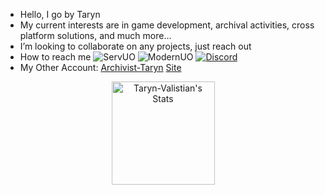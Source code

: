 - Hello, I go by Taryn
- My current interests are in game development, archival activities, cross platform solutions, and much more...
- I’m looking to collaborate on any projects, just reach out
- How to reach me ![ServUO](https://img.shields.io/badge/ServUO-Taryn-blue) ![ModernUO](https://img.shields.io/badge/ModernUO-Taryn-blue) [![Discord](https://img.shields.io/badge/Discord-%235865F2.svg?&logo=discord&logoColor=white)](taryn_._)
- My Other Account: [Archivist-Taryn](https://github.com/archivist-taryn) [Site](https://github.com/Archivist-Taryn/Archivist-Taryn.github.io)

<div class="badges-githubstats">
  <p align="center">
    <img src="https://github-readme-stats.vercel.app/api?username=Taryn-Valistian&theme=tokyonight&show_icons=true&hide_border=true&count_private=true" alt="Taryn-Valistian's Stats" height="165">
    <!---<img src="https://github-readme-streak-stats.herokuapp.com/?user=Taryn-Valistian&theme=tokyonight&hide_border=true" alt="Taryn-Valistian's Streak" height="165">--->
    
  </p>
</div>

<!--TDB Section: List of Projects ... ---.    .--- ... -->
